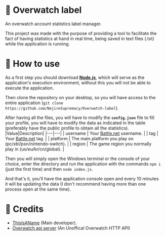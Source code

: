 # 🍁 Overwatch label
An overwatch account statistics label manager.

This project was made with the purpose of providing a tool to facilitate the fact of having statistics at hand in real time, being saved in text files (.txt) while the application is running.

# 🍂 How to use
As a first step you should download [**Node.js**](https://nodejs.org/), which will serve as the application's execution environment, without this you will not be able to execute the application.

Then clone the repository on your desktop, so you will have access to the entire application (`git clone https://github.com/NejireSupremacy/Overwatch-label`).

After having all the files, you will have to modify the **`config.json`** file to fill your profile, you will have to modify the data as indicated in the table (preferably have the public profile to obtain all the statistics).
|Value|Description|
|---|---|
| username | Your [Battle.net](https://battle.net/) username. |
| tag | Your [Battle.net](https://battle.net/) tag. |
| platform | The main platform you play on (pc/xbl/psn/nintendo-switch). |
| region | The game region you normally play in (us/eu/kr/cn/global). |

Then you will simply open the Windows terminal or the console of your choice, enter the directory and run the application with the commands `npm i` (just the first time) and then `node index.js`.

And that's it, you'll have the application console open and every 10 minutes it will be updating the data (I don't recommend having more than one process open at the same time).

# 🍄 Credits

- [ThisIsAName](https://github.com/NejireSupremacy) (Main developer).
- [Overwatch api server](https://owapi.io/docs) (An Unoffical Overwatch HTTP API)